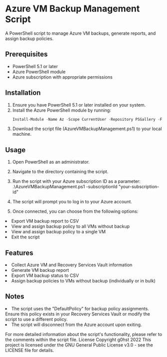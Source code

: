 # Azure VM Backup Management Script

A PowerShell script to manage Azure VM backups, generate reports, and assign backup policies.

## Prerequisites

- PowerShell 5.1 or later
- Azure PowerShell module
- Azure subscription with appropriate permissions

## Installation

1. Ensure you have PowerShell 5.1 or later installed on your system.
2. Install the Azure PowerShell module by running:
   ```powershell
   Install-Module -Name Az -Scope CurrentUser -Repository PSGallery -Force
3. Download the script file (AzureVMBackupManagement.ps1) to your local machine.

## Usage

1. Open PowerShell as an administrator.
2. Navigate to the directory containing the script.
3. Run the script with your Azure subscription ID as a parameter:
   .\AzureVMBackupManagement.ps1 -subscriptionId "your-subscription-id"

4. The script will prompt you to log in to your Azure account.
5. Once connected, you can choose from the following options:

<li>Export VM backup report to CSV
<li>View and assign backup policy to all VMs without backup
<li>View and assign backup policy to a single VM
<li>Exit the script



## Features

<li>Collect Azure VM and Recovery Services Vault information
<li>Generate VM backup report
<li>Export VM backup status to CSV
<li>Assign backup policies to VMs without backup (individually or in bulk)

## Notes

<li>The script uses the "DefaultPolicy" for backup policy assignments. Ensure this policy exists in your Recovery Services Vault or modify the script to use a different policy.
<li>The script will disconnect from the Azure account upon exiting.

For more detailed information about the script's functionality, please refer to the comments within the script file.
License
Copyright g0hst 2022
This project is licensed under the GNU General Public License v3.0 - see the LICENSE file for details.